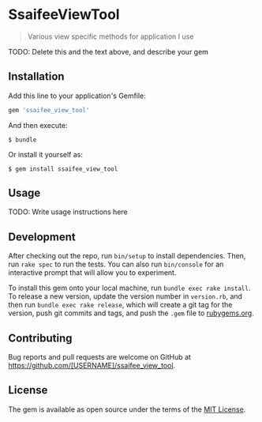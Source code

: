 # SsaifeeViewTool

> Various view specific methods for application I use

TODO: Delete this and the text above, and describe your gem

## Installation

Add this line to your application's Gemfile:

```ruby
gem 'ssaifee_view_tool'
```

And then execute:

    $ bundle

Or install it yourself as:

    $ gem install ssaifee_view_tool

## Usage

TODO: Write usage instructions here

## Development

After checking out the repo, run `bin/setup` to install dependencies. Then, run `rake spec` to run the tests. You can also run `bin/console` for an interactive prompt that will allow you to experiment.

To install this gem onto your local machine, run `bundle exec rake install`. To release a new version, update the version number in `version.rb`, and then run `bundle exec rake release`, which will create a git tag for the version, push git commits and tags, and push the `.gem` file to [rubygems.org](https://rubygems.org).

## Contributing

Bug reports and pull requests are welcome on GitHub at https://github.com/[USERNAME]/ssaifee_view_tool.

## License

The gem is available as open source under the terms of the [MIT License](https://opensource.org/licenses/MIT).
